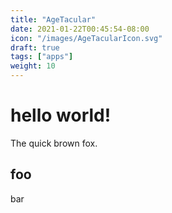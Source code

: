 ```yaml
---
title: "AgeTacular"
date: 2021-01-22T00:45:54-08:00
icon: "/images/AgeTacularIcon.svg"
draft: true
tags: ["apps"]
weight: 10
---
```


# hello world!

The quick brown fox.

## foo

bar
